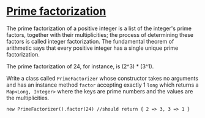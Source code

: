 # [Prime factorization](https://www.codewars.com/kata/prime-factorization "https://www.codewars.com/kata/534a0c100d03ad9772000539")

The prime factorization of a positive integer is a list of the integer's prime factors, together with their multiplicities; the process of determining these factors is called integer factorization. The fundamental theorem of arithmetic says that every positive integer has a single unique prime factorization.

The prime factorization of 24, for instance, is (2^3) * (3^1).

Write a class called `PrimeFactorizer` whose constructor takes no arguments and has an instance method `factor` accepting exactly 1 `long` which returns a `Map<Long, Integer>` where the keys are prime numbers and the values are the multiplicities.
```
new PrimeFactorizer().factor(24) //should return { 2 => 3, 3 => 1 }
```
